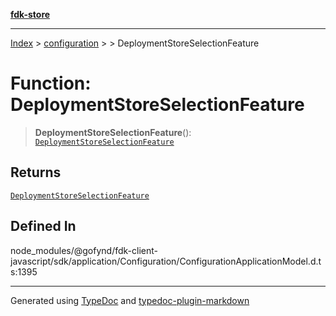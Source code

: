 [**fdk-store**](../../../README.md)
***

[Index](../../../API.md) > [configuration](../../README.md) > [<internal>](../README.md) > DeploymentStoreSelectionFeature

# Function: DeploymentStoreSelectionFeature

> **DeploymentStoreSelectionFeature**(): [`DeploymentStoreSelectionFeature`](../type-aliases/type-alias.DeploymentStoreSelectionFeature.md)

## Returns

[`DeploymentStoreSelectionFeature`](../type-aliases/type-alias.DeploymentStoreSelectionFeature.md)

## Defined In

node\_modules/@gofynd/fdk-client-javascript/sdk/application/Configuration/ConfigurationApplicationModel.d.ts:1395

***
Generated using [TypeDoc](https://typedoc.org/) and [typedoc-plugin-markdown](https://www.npmjs.com/package/typedoc-plugin-markdown)
